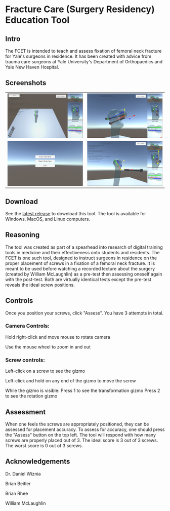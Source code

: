 # Fracture Care (Surgery Residency) Education Tool

## Intro

The FCET is intended to teach and assess fixation of femoral neck fracture for Yale's surgeons in residence. It has been created with advice from trauma care surgeons at Yale University's Department of Orthopaedics and Yale New Haven Hospital.

## Screenshots

|   |   |
|---|---|
|![Screenshot of the entire surgery area](/github/screen_1.jpg)|![Screenshot of a failed pre-test](/github/screen_2.jpg)|
|![Screenshot of the main menu](/github/screen_3.jpg)|![Screenshot of a failed post-test](/github/screen_4.jpg)|

## Download

See the [latest release](https://github.com/ancinape/fracture-care-education-tool/releases/latest) to download this tool. The tool is available for Windows, MacOS, and Linux computers.

## Reasoning
The tool was created as part of a spearhead into research of digital training tools in medicine and their effectiveness onto students and residents. The FCET is one such tool, designed to instruct surgeons in residence on the proper placement of screws in a fixation of a femoral neck fracture. It is meant to be used before watching a recorded lecture about the surgery (created by William McLaughlin) as a pre-test then assessing oneself again with the post-test. Both are virtually identical tests except the pre-test reveals the ideal screw positions.

## Controls

Once you position your screws, click "Assess".
You have 3 attempts in total.

### Camera Controls:

Hold right-click and move mouse to rotate camera

Use the mouse wheel to zoom in and out

### Screw controls:

Left-click on a screw to see the gizmo

Left-click and hold on any end of the gizmo to move the screw

While the gizmo is visible:
	Press 1 to see the transformation gizmo
	Press 2 to see the rotation gizmo

## Assessment

When one feels the screws are appropriately positioned, they can be assessed for placement accuracy. To assess for accuracy, one should press the "Assess" button on the top left. The tool will respond with how many screws are properly placed out of 3. The ideal score is 3 out of 3 screws. The worst score is 0 out of 3 screws.

## Acknowledgements

Dr. Daniel Wiznia

Brian Beitler

Brian Rhee

William McLaughlin
